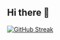 ## Hi there 👋

[![GitHub Streak](https://streak-stats.demolab.com/?user=kahyee0423)](https://git.io/streak-stats)
